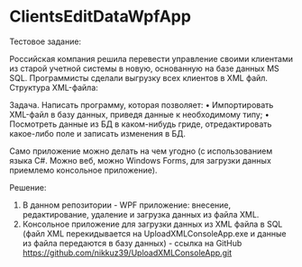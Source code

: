 # ClientsEditDataWpfApp

Тестовое задание:

Российская компания решила перевести управление своими клиентами из старой учетной
системы в новую, основанную на базе данных MS SQL.
Программисты сделали выгрузку всех клиентов в XML файл.
Структура XML-файла:

<?xml version="1.0" encoding="UTF-8"?>
<Cards>
	<Card 
	      CARDCODE="9999002655657" 
	      STARTDATE="2020-07-15" 
	      FINISHDATE="" 
	      LASTNAME="" 
	      FIRSTNAME="" 
	      SURNAME="" 
	      FULLNAME="" 
	      GENDERID="3" 
	      BIRTHDAY="" 
	      PHONEHOME="" 
	      PHONEMOBIL="" 
	      EMAIL="" 
	      CITY="" 
	      STREET="" 
	      HOUSE="" 
	      APARTMENT="" 
	      ALTADDRESS="" 
	      CARDTYPE="" 
	      OWNERGUID="92E74B8A-C6A9-11EA-8DF5-B42E99C93B3E" 
	      CARDPER="1" 
	      TURNOVER="1518.55"
	/>
</Cards>

Задача. Написать программу, которая позволяет:
• Импортировать XML-файл в базу данных, приведя данные к необходимому типу;
• Посмотреть данные из БД в каком-нибудь гриде, отредактировать какое-либо поле и
записать изменения в БД.

Само приложение можно делать на чем угодно (с использованием языка C#. Можно веб, можно
Windows Forms, для загрузки данных приемлемо консольное приложение).

Решение:
1. В данном репозитории - WPF приложение: внесение, редактирование, удаление и загрузка данных из файла XML.
2. Консольное приложение для загрузки данных из XML файла в SQL (файл XML перекидывается на UploadXMLConsoleApp.exe и данные из файла передаются в базу данных) - ссылка на GitHub https://github.com/nikkuz39/UploadXMLConsoleApp.git
